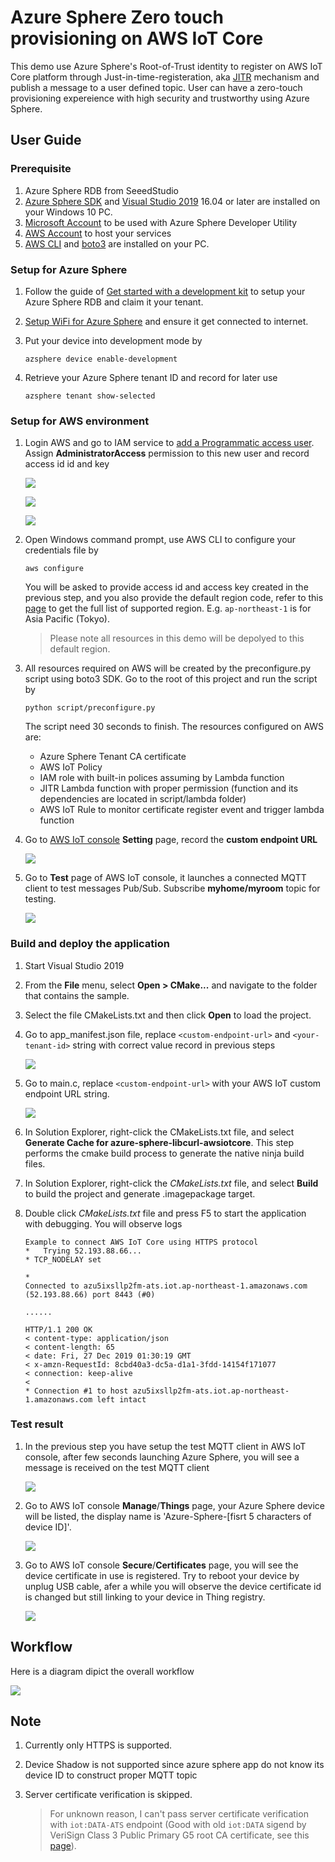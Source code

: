 ﻿# Azure Sphere Zero touch provisioning on AWS IoT Core

This demo use Azure Sphere's Root-of-Trust identity to register on AWS IoT Core platform through Just-in-time-registeration, aka [JITR](https://aws.amazon.com/blogs/iot/just-in-time-registration-of-device-certificates-on-aws-iot/) mechanism and publish a message to a user defined topic. User can have a zero-touch provisioning expereience with high security and trustworthy using Azure Sphere. 

## User Guide

### Prerequisite

1. Azure Sphere RDB from SeeedStudio
2. [Azure Sphere SDK](https://aka.ms/AzureSphereSDKDownload) and [Visual Studio 2019](https://visualstudio.microsoft.com/) 16.04 or later are installed on your Windows 10 PC.
3. [Microsoft Account](https://docs.microsoft.com/en-us/azure-sphere/deployment/microsoft-account) to be used with Azure Sphere Developer Utility
4. [AWS Account](https://aws.amazon.com/) to host your services
5. [AWS CLI](https://aws.amazon.com/cli/) and [boto3](https://boto3.amazonaws.com/v1/documentation/api/latest/guide/quickstart.html#installation) are installed on your PC. 

### Setup for Azure Sphere 

1. Follow the guide of [Get started with a development kit](https://docs.microsoft.com/en-us/azure-sphere/install/overview) to setup your Azure Sphere RDB and claim it your tenant. 
2. [Setup WiFi for Azure Sphere](https://docs.microsoft.com/en-us/azure-sphere/install/configure-wifi#set-up-wi-fi-on-your-azure-sphere-device) and ensure it get connected to internet. 
3. Put your device into development mode by
   
   ```
   azsphere device enable-development
   ```
4. Retrieve your Azure Sphere tenant ID and record for later use
   
   ```
   azsphere tenant show-selected
   ```

### Setup for AWS environment

1. Login AWS and go to IAM service to [add a Programmatic access user](https://docs.aws.amazon.com/IAM/latest/UserGuide/id_users_create.html#id_users_create_console). Assign **AdministratorAccess** permission to this new user and record access id id and key
   
   ![](images/adduser.png)

   ![](images/admin.png)

   ![](images/pwd.png)

2. Open Windows command prompt, use AWS CLI to configure your credentials file by 

   ```
   aws configure
   ``` 

   You will be asked to provide access id and access key created in the previous step, and you also provide the default region code, refer to this [page](https://docs.aws.amazon.com/general/latest/gr/rande.html) to get the full list of supported region. E.g. `ap-northeast-1` is for Asia Pacific (Tokyo). 
   
   > Please note all resources in this demo will be depolyed to this default region.

3. All resources required on AWS will be created by the preconfigure.py script using boto3 SDK. Go to the root of this project and run the script by

    ```
    python script/preconfigure.py
    ```

    The script need 30 seconds to finish. The resources configured on AWS are:

    - Azure Sphere Tenant CA certificate
    - AWS IoT Policy
    - IAM role with built-in polices assuming by Lambda function
    - JITR Lambda function with proper permission (function and its dependencies are located in script/lambda folder)
    - AWS IoT Rule to monitor certificate register event and trigger lambda function

4. Go to [AWS IoT console](https://console.aws.amazon.com/iot/home) **Setting** page, record the **custom endpoint URL**
   
   ![](images/dp.png)

5. Go to **Test** page of AWS IoT console, it launches a connected MQTT client to test messages Pub/Sub. Subscribe **myhome/myroom** topic for testing. 

    ![](images/sub.png)

### Build and deploy the application

1. Start Visual Studio 2019
2. From the **File** menu, select **Open > CMake...** and navigate to the folder that contains the sample.
3. Select the file CMakeLists.txt and then click **Open** to load the project.
4. Go to app_manifest.json file, replace `<custom-endpoint-url>` and `<your-tenant-id>` string with correct value record in previous steps
   
    ![](images/manifest.png)

5. Go to main.c, replace `<custom-endpoint-url>` with your AWS IoT custom endpoint URL string. 

    ![](images/main.png)

6. In Solution Explorer, right-click the CMakeLists.txt file, and select **Generate Cache for azure-sphere-libcurl-awsiotcore**. This step performs the cmake build process to generate the native ninja build files. 
7. In Solution Explorer, right-click the *CMakeLists.txt* file, and select **Build** to build the project and generate .imagepackage target.
8. Double click *CMakeLists.txt* file and press F5 to start the application with debugging. You will observe logs
   
    ```
    Example to connect AWS IoT Core using HTTPS protocol
   *   Trying 52.193.88.66...
   * TCP_NODELAY set

   * 
   Connected to azu5ixsllp2fm-ats.iot.ap-northeast-1.amazonaws.com (52.193.88.66) port 8443 (#0)

    ......

    HTTP/1.1 200 OK
    < content-type: application/json
    < content-length: 65
    < date: Fri, 27 Dec 2019 01:30:19 GMT
    < x-amzn-RequestId: 8cbd40a3-dc5a-d1a1-3fdd-14154f171077
    < connection: keep-alive
    < 
    * Connection #1 to host azu5ixsllp2fm-ats.iot.ap-northeast-1.amazonaws.com left intact
    ```

### Test result 

1. In the previous step you have setup the test MQTT client in AWS IoT console, after few seconds launching Azure Sphere, you will see a message is received on the test MQTT client

    ![](images/result.png)

9.  Go to AWS IoT console **Manage**/**Things** page, your Azure Sphere device will be listed, the display name is 'Azure-Sphere-[fisrt 5 characters of device ID]'. 

    ![](images/device.png)

10. Go to AWS IoT console **Secure**/**Certificates** page, you will see the device certificate in use is registered. Try to reboot your device by unplug USB cable, afer a while you will observe the device certificate id is changed but still linking to your device in Thing registry. 

    ![](images/cert.png)

## Workflow

Here is a diagram dipict the overall workflow 

![](images/workflow.png)

## Note

1. Currently only HTTPS is supported. 
2. Device Shadow is not supported since azure sphere app do not know its device ID to construct proper MQTT topic
3. Server certificate verification is skipped. 
   
   > For unknown reason, I can't pass server certificate verification with `iot:DATA-ATS` endpoint (Good with old `iot:DATA` sigend by VeriSign Class 3 Public Primary G5 root CA certificate, see this [page](https://docs.aws.amazon.com/iot/latest/developerguide/server-authentication.html)). 
